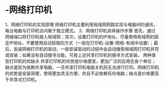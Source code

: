 # -网络打印机
1、网络打印机的实现原理
网络打印机主要利用局域网网路实现与电脑间的通讯，每台电脑与打印机访问属于独立模式。
2、网络打印机具体操作步骤
首先，通过网络端口将打印机接入局域网；其次，设置打印机的IP地址，尽量使用局域网的固定IP地址，不要使用自动获取的方式（一般在打印机-设置-网络-有线中设置）；最后，安装网络打印机的驱动，一般安装驱动的过程中会自动搜索局域网打印机并完成安装；如果没有自动搜寻功能，可按上述共享打印机的搜寻方式安装。
两种类型打印机的优缺点
共享打印机的优势是价格便宜，更加广泛的应用在各个单位；缺点是较为依赖共享电脑，一旦共享打印机电脑关机则无法进行打印。网络打印机的优势是安装简便，使用更加灵活方便，并且不必依赖任何电脑；缺点是价格要高于共享式打印机。
